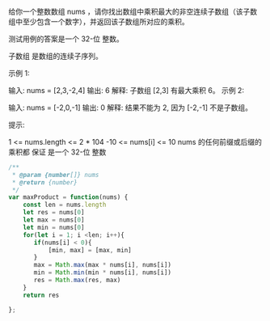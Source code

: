 ###
给你一个整数数组 nums ，请你找出数组中乘积最大的非空连续子数组（该子数组中至少包含一个数字），并返回该子数组所对应的乘积。

测试用例的答案是一个 32-位 整数。

子数组 是数组的连续子序列。

 

示例 1:

输入: nums = [2,3,-2,4]
输出: 6
解释: 子数组 [2,3] 有最大乘积 6。
示例 2:

输入: nums = [-2,0,-1]
输出: 0
解释: 结果不能为 2, 因为 [-2,-1] 不是子数组。
 

提示:

1 <= nums.length <= 2 * 104
-10 <= nums[i] <= 10
nums 的任何前缀或后缀的乘积都 保证 是一个 32-位 整数

```js
/**
 * @param {number[]} nums
 * @return {number}
 */
var maxProduct = function(nums) {
    const len = nums.length
    let res = nums[0]
    let max = nums[0]
    let min = nums[0]
    for(let i = 1; i <len; i++){
       if(nums[i] < 0){
           [min, max] = [max, min]
       }
       max = Math.max(max * nums[i], nums[i])
       min = Math.min(min * nums[i], nums[i])
       res = Math.max(res, max)
    }
    return res

};
```

